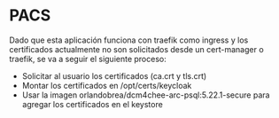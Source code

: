 # PACS


Dado que esta aplicación funciona con traefik como ingress y los certificados actualmente no son solicitados desde un cert-manager o traefik, se va a seguir el siguiente proceso:


- Solicitar al usuario los certificados (ca.crt y tls.crt)
- Montar los certificados en /opt/certs/keycloak
- Usar la imagen orlandobrea/dcm4chee-arc-psql:5.22.1-secure para agregar los certificados en el keystore

